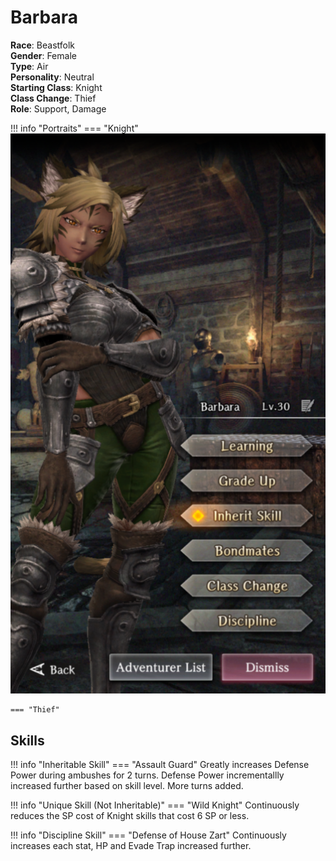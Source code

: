 # Barbara

**Race**: Beastfolk  
**Gender**: Female  
**Type**: Air  
**Personality**: Neutral  
**Starting Class**: Knight  
**Class Change**: Thief  
**Role**: Support, Damage

!!! info "Portraits"
    === "Knight"
        ![](../img/barbara-knight.png)

    === "Thief"

## Skills

!!! info "Inheritable Skill"
    === "Assault Guard"
        Greatly increases Defense Power during ambushes for 2 turns. Defense Power incrementallly increased further based on skill level. More turns added.

!!! info "Unique Skill (Not Inheritable)"
    === "Wild Knight"
        Continuously reduces the SP cost of Knight skills that cost 6 SP or less.

!!! info "Discipline Skill"
    === "Defense of House Zart"
        Continuously increases each stat, HP and Evade Trap increased further.